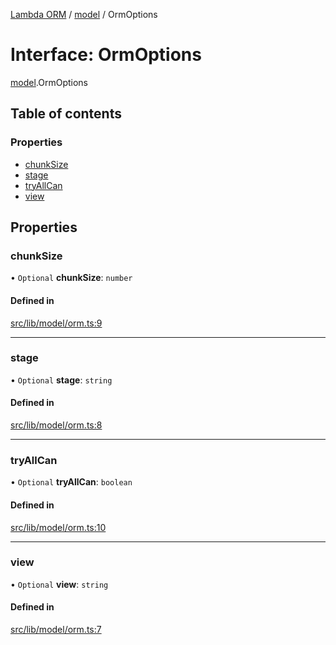 [Lambda ORM](../README.md) / [model](../modules/model.md) / OrmOptions

# Interface: OrmOptions

[model](../modules/model.md).OrmOptions

## Table of contents

### Properties

- [chunkSize](model.OrmOptions.md#chunksize)
- [stage](model.OrmOptions.md#stage)
- [tryAllCan](model.OrmOptions.md#tryallcan)
- [view](model.OrmOptions.md#view)

## Properties

### chunkSize

• `Optional` **chunkSize**: `number`

#### Defined in

[src/lib/model/orm.ts:9](https://github.com/FlavioLionelRita/lambdaorm/blob/baac5cd/src/lib/model/orm.ts#L9)

___

### stage

• `Optional` **stage**: `string`

#### Defined in

[src/lib/model/orm.ts:8](https://github.com/FlavioLionelRita/lambdaorm/blob/baac5cd/src/lib/model/orm.ts#L8)

___

### tryAllCan

• `Optional` **tryAllCan**: `boolean`

#### Defined in

[src/lib/model/orm.ts:10](https://github.com/FlavioLionelRita/lambdaorm/blob/baac5cd/src/lib/model/orm.ts#L10)

___

### view

• `Optional` **view**: `string`

#### Defined in

[src/lib/model/orm.ts:7](https://github.com/FlavioLionelRita/lambdaorm/blob/baac5cd/src/lib/model/orm.ts#L7)
